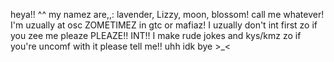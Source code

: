 heya!! ^^
my namez are,,: lavender, Lizzy, moon, blossom! call me whatever! 
I'm uzually at osc ZOMETIMEZ in gtc or mafiaz!
I uzually don't int first zo if you zee me pleaze PLEAZE!! INT!! 
I make rude jokes and kys/kmz zo if you're uncomf with it please tell me!! 
uhh idk bye >_<
